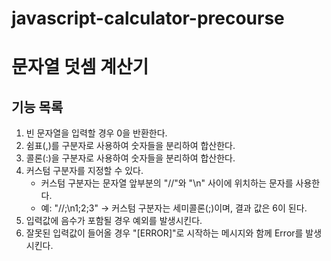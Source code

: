 # javascript-calculator-precourse

# 문자열 덧셈 계산기

## 기능 목록

1. 빈 문자열을 입력할 경우 0을 반환한다.
2. 쉼표(,)를 구분자로 사용하여 숫자들을 분리하여 합산한다.
3. 콜론(:)을 구분자로 사용하여 숫자들을 분리하여 합산한다.
4. 커스텀 구분자를 지정할 수 있다.
   - 커스텀 구분자는 문자열 앞부분의 "//"와 "\n" 사이에 위치하는 문자를 사용한다.
   - 예: "//;\n1;2;3" -> 커스텀 구분자는 세미콜론(;)이며, 결과 값은 6이 된다.
5. 입력값에 음수가 포함될 경우 예외를 발생시킨다.
6. 잘못된 입력값이 들어올 경우 "[ERROR]"로 시작하는 메시지와 함께 Error를 발생시킨다.
